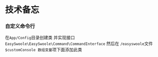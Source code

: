 # 技术备忘

### 自定义命令行

在`App/Config`目录创建类 并实现接口 `EasySwoole\EasySwoole\Command\CommandInterface`
然后在 `/easyswoole`文件 `$customConsole 数组变量`项下面添加此类
